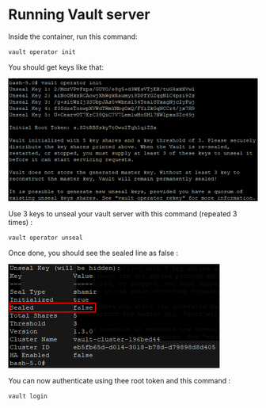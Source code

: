 # Running Vault server
Inside the container, run this command:
```bash
vault operator init
```
You should get keys like that:

![Screen](pictures/unsealing.PNG)


Use 3 keys to unseal your vault server with this command (repeated 3 times) :
```bash
vault operator unseal
```
Once done, you should see the sealed line as false :

![Screen](pictures/unsealed.PNG)

You can now authenticate using thee root token and this command :
```bash
vault login
```
